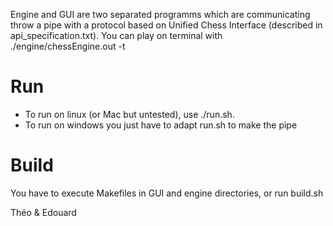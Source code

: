 Engine and GUI are two separated programms which are communicating throw a pipe with a protocol based on Unified Chess Interface (described in api_specification.txt).
You can play on terminal with ./engine/chessEngine.out -t

# Run
* To run on linux (or Mac but untested), use ./run.sh.
* To run on windows you just have to adapt run.sh to make the pipe

# Build
You have to execute Makefiles in GUI and engine directories, or run build.sh


Théo & Edouard

